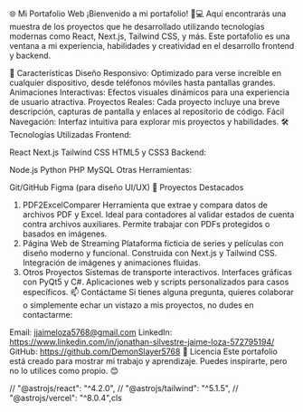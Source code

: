 🌐 Mi Portafolio Web
¡Bienvenido a mi portafolio! 🎨💻 Aquí encontrarás una muestra de los proyectos que he desarrollado utilizando tecnologías modernas como React, Next.js, Tailwind CSS, y más. Este portafolio es una ventana a mi experiencia, habilidades y creatividad en el desarrollo frontend y backend.

🚀 Características
Diseño Responsivo: Optimizado para verse increíble en cualquier dispositivo, desde teléfonos móviles hasta pantallas grandes.
Animaciones Interactivas: Efectos visuales dinámicos para una experiencia de usuario atractiva.
Proyectos Reales: Cada proyecto incluye una breve descripción, capturas de pantalla y enlaces al repositorio de código.
Fácil Navegación: Interfaz intuitiva para explorar mis proyectos y habilidades.
🛠️ Tecnologías Utilizadas
Frontend:

React
Next.js
Tailwind CSS
HTML5 y CSS3
Backend:

Node.js
Python
PHP
MySQL
Otras Herramientas:

Git/GitHub
Figma (para diseño UI/UX)
📂 Proyectos Destacados

1. PDF2ExcelComparer
   Herramienta que extrae y compara datos de archivos PDF y Excel.
   Ideal para contadores al validar estados de cuenta contra archivos auxiliares.
   Permite trabajar con PDFs protegidos o basados en imágenes.
2. Página Web de Streaming
   Plataforma ficticia de series y películas con diseño moderno y funcional.
   Construida con Next.js y Tailwind CSS.
   Integración de imágenes y animaciones fluidas.
3. Otros Proyectos
   Sistemas de transporte interactivos.
   Interfaces gráficas con PyQt5 y C#.
   Aplicaciones web y scripts personalizados para casos específicos.
   📫 Contáctame
   Si tienes alguna pregunta, quieres colaborar o simplemente echar un vistazo a mis proyectos, no dudes en contactarme:

Email: jjaimeloza5768@gmail.com
LinkedIn: https://www.linkedin.com/in/jonathan-silvestre-jaime-loza-572795194/
GitHub: https://github.com/DemonSlayer5768
📝 Licencia
Este portafolio está creado para mostrar mi trabajo y aprendizaje. Puedes inspirarte, pero no lo utilices como propio. 😊

// "@astrojs/react": "^4.2.0",
// "@astrojs/tailwind": "^5.1.5",
// "@astrojs/vercel": "^8.0.4",cls